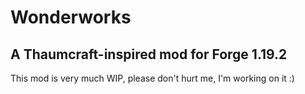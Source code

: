 # Wonderworks

## A Thaumcraft-inspired mod for Forge 1.19.2

This mod is very much WIP, please don't hurt me, I'm working on it :)